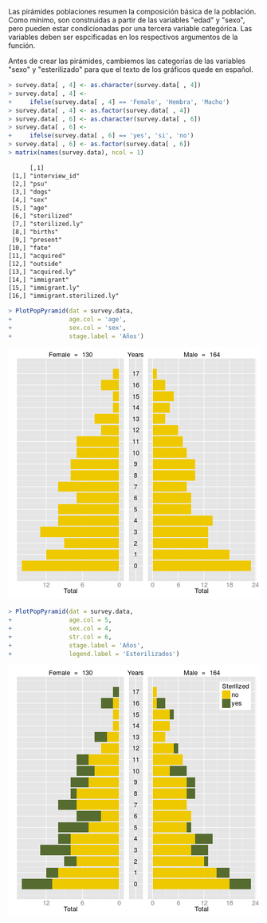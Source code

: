



Las pirámides poblaciones resumen la composición básica de la población. Como mínimo, son construidas a partir de las variables "edad" y "sexo", pero pueden estar condicionadas por una tercera variable categórica. Las variables deben ser espcificadas en los respectivos argumentos de la función.

Antes de crear las pirámides, cambiemos las categorías de las variables "sexo" y "esterilizado" para que el texto de los gráficos quede en español.


```r
> survey.data[ , 4] <- as.character(survey.data[ , 4])
> survey.data[ , 4] <-
+     ifelse(survey.data[ , 4] == 'Female', 'Hembra', 'Macho')
> survey.data[ , 4] <- as.factor(survey.data[ , 4])
> survey.data[ , 6] <- as.character(survey.data[ , 6])
> survey.data[ , 6] <-
+     ifelse(survey.data[ , 6] == 'yes', 'si', 'no')
> survey.data[ , 6] <- as.factor(survey.data[ , 6])
> matrix(names(survey.data), ncol = 1)
```

```
      [,1]                     
 [1,] "interview_id"           
 [2,] "psu"                    
 [3,] "dogs"                   
 [4,] "sex"                    
 [5,] "age"                    
 [6,] "sterilized"             
 [7,] "sterilized.ly"          
 [8,] "births"                 
 [9,] "present"                
[10,] "fate"                   
[11,] "acquired"               
[12,] "outside"                
[13,] "acquired.ly"            
[14,] "immigrant"              
[15,] "immigrant.ly"           
[16,] "immigrant.sterilized.ly"
```


```r
> PlotPopPyramid(dat = survey.data,
+                age.col = 'age',
+                sex.col = 'sex',
+                stage.label = 'Años')
```

![plot of chunk pyramids](figures/pyramids-1.png) 

```r
> PlotPopPyramid(dat = survey.data,
+                age.col = 5,
+                sex.col = 4,
+                str.col = 6,
+                stage.label = 'Años',
+                legend.label = 'Esterilizados')
```

![plot of chunk pyramids](figures/pyramids-2.png) 


